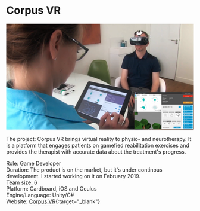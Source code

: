 # Corpus VR

![](assets/images/corpus.png)

The project: Corpus VR brings virtual reality to physio- and neurotherapy. It is a platform that engages patients on gamefied reabilitation exercises and provides the therapist with accurate data about the treatment's progress.  


Role: Game Developer  
Duration: The product is on the market, but it's under continous development. I started working on it on February 2019.  
Team size: 6  
Platform: Cardboard, iOS and Oculus  
Engine/Language: Unity/C#  
Website: [Corpus VR](https://www.corpusvr.com){:target="_blank"}